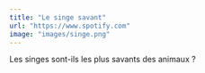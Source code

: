 ```yaml
---
title: "Le singe savant"
url: "https://www.spotify.com"
image: "images/singe.png"
---
```

Les singes sont-ils les plus savants des animaux ?

